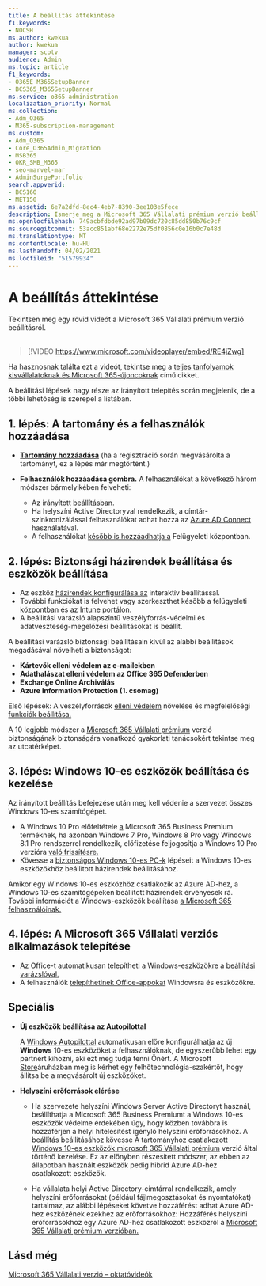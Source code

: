 ```yaml
---
title: A beállítás áttekintése
f1.keywords:
- NOCSH
ms.author: kwekua
author: kwekua
manager: scotv
audience: Admin
ms.topic: article
f1_keywords:
- O365E_M365SetupBanner
- BCS365_M365SetupBanner
ms.service: o365-administration
localization_priority: Normal
ms.collection:
- Adm_O365
- M365-subscription-management
ms.custom:
- Adm_O365
- Core_O365Admin_Migration
- MSB365
- OKR_SMB_M365
- seo-marvel-mar
- AdminSurgePortfolio
search.appverid:
- BCS160
- MET150
ms.assetid: 6e7a2dfd-8ec4-4eb7-8390-3ee103e5fece
description: Ismerje meg a Microsoft 365 Vállalati prémium verzió beállítási lépéseit, az előfizetéstől az előfizetésen át a tartományok és felhasználók hozzáadásán át a biztonsági házirendek beállításán át a biztonsági házirendek beállításához stb.
ms.openlocfilehash: 749acbfdbde92ad97b09dc720c85dd850b76c9cf
ms.sourcegitcommit: 53acc851abf68e2272e75df0856c0e16b0c7e48d
ms.translationtype: MT
ms.contentlocale: hu-HU
ms.lasthandoff: 04/02/2021
ms.locfileid: "51579934"
---
```

# <a name="overview-of-setup"></a>A beállítás áttekintése

Tekintsen meg egy rövid videót a Microsoft 365 Vállalati prémium verzió beállításról.<br><br>

> [!VIDEO https://www.microsoft.com/videoplayer/embed/RE4jZwg] 

Ha hasznosnak találta ezt a videót, tekintse meg a [teljes tanfolyamok kisvállalatoknak és Microsoft 365-újoncoknak](https://support.microsoft.com/office/6ab4bbcd-79cf-4000-a0bd-d42ce4d12816) című cikket.

A beállítási lépések nagy része az irányított telepítés során megjelenik, de a többi lehetőség is szerepel a listában.

## <a name="step-1-add-your-domain-and-users"></a>1. lépés: A tartomány és a felhasználók hozzáadása

   - **[Tartomány hozzáadása](set-up.md#add-your-domain-to-personalize-sign-in)** (ha a regisztráció során megvásárolta a tartományt, [](sign-up.md)ez a lépés már megtörtént.)

   - **Felhasználók hozzáadása gombra.** A felhasználókat a következő három módszer bármelyikében felveheti:
        - Az irányított [beállításban](set-up.md#add-users-in-the-wizard).
        - Ha helyszíni Active Directoryval rendelkezik, a címtár-szinkronizálással felhasználókat adhat hozzá az [Azure AD Connect](../enterprise/set-up-directory-synchronization.md) használatával.
        - A felhasználókat [később is hozzáadhatja a](../admin/add-users/add-users.md) Felügyeleti központban.
## <a name="step-2-set-up-security-policies-and-configure-devices"></a>2. lépés: Biztonsági házirendek beállítása és eszközök beállítása 

  - Az eszköz [házirendek konfigurálása az](set-up.md#protect-your-organization) interaktív beállítással. 
  - További funkciókat is felvehet vagy szerkeszthet később a felügyeleti [központban](view-policies-and-devices.md) és az [Intune portálon.](/intune/tutorial-walkthrough-intune-portal)
  - A beállítási varázsló alapszintű veszélyforrás-védelmi és adatveszteség-megelőzési beállításokat is beállít.
  
  A beállítási varázsló biztonsági beállításain kívül az alábbi beállítások megadásával növelheti a biztonságot:

- **Kártevők elleni védelem az e-mailekben**
- **Adathalászat elleni védelem az Office 365 Defenderben**
- **Exchange Online Archiválás**
- **Azure Information Protection (1. csomag)**

Első lépések: A veszélyforrások [elleni védelem](increase-threat-protection.md) növelése és megfelelőségi [funkciók beállítása.](set-up-compliance.md)

A 10 legjobb módszer a [Microsoft 365 Vállalati prémium](/office365/admin/security-and-compliance/secure-your-business-data) verzió biztonságának biztonságára vonatkozó gyakorlati tanácsokért tekintse meg az utcatérképet.

## <a name="step-3-set-up-and-manage-windows-10-devices"></a>3. lépés: Windows 10-es eszközök beállítása és kezelése

Az irányított beállítás befejezése után meg kell védenie a szervezet összes Windows 10-es számítógépét.
  
- A Windows 10 Pro előfeltétele [a](pre-requisites-for-data-protection.md) Microsoft 365 Business Premium terméknek, ha azonban Windows 7 Pro, Windows 8 Pro vagy Windows 8.1 Pro rendszerrel rendelkezik, előfizetése feljogosítja a Windows 10 Pro verzióra [való frissítésre.](./upgrade-to-windows-pro-creators-update.md)
- Kövesse a [biztonságos Windows 10-es PC-k](secure-win-10-pcs.md) lépéseit a Windows 10-es eszközökhöz beállított házirendek beállításához.

Amikor egy Windows 10-es eszközhöz csatlakozik az Azure AD-hez, a Windows 10-es számítógépeken beállított házirendek érvényesek rá. További információt a Windows-eszközök beállítása [a Microsoft 365 felhasználóinak.](set-up-windows-devices.md)

## <a name="step-4-install-microsoft-365-apps-for-business"></a>4. lépés: A Microsoft 365 Vállalati verziós alkalmazások telepítése
- Az Office-t automatikusan telepítheti a Windows-eszközökre a [beállítási varázslóval.](set-up.md#deploy-office-365-client-apps)
- A felhasználók [telepíthetinek Office-appokat](/office365/admin/setup/install-applications) Windowsra és eszközökre.
     
## <a name="advanced"></a>Speciális
- **Új eszközök beállítása az Autopilottal**
            
     A [Windows Autopilottal](add-autopilot-devices-and-profile.md) automatikusan előre konfigurálhatja az új **Windows** 10-es eszközöket [](https://www.microsoft.com/solution-providers/search) a felhasználóknak, de egyszerűbb lehet egy partnert kihozni, aki ezt meg tudja tenni Önért. A Microsoft [Store](https://go.microsoft.com/fwlink/?linkid=874598)áruházban meg is kérhet egy felhőtechnológia-szakértőt, hogy állítsa be a megvásárolt új eszközöket.

- **Helyszíni erőforrások elérése**

     - Ha szervezete helyszíni Windows Server Active Directoryt használ, beállíthatja a Microsoft 365 Business Premiumt a Windows 10-es eszközök védelme érdekében úgy, hogy közben továbbra is hozzáférjen a helyi hitelesítést igénylő helyszíni erőforrásokhoz. A beállítás beállításához kövesse A tartományhoz csatlakozott [Windows 10-es eszközök microsoft 365 Vállalati prémium](manage-windows-devices.md) verzió által történő kezelése. Ez az előnyben részesített módszer, az ebben az állapotban használt eszközök pedig hibrid Azure AD-hez csatlakozott eszközök.

    - Ha vállalata helyi Active Directory-címtárral rendelkezik, amely helyszíni erőforrásokat (például fájlmegosztásokat és nyomtatókat) tartalmaz, az alábbi lépéseket követve hozzáférést adhat Azure AD-hez eszközének ezekhez az erőforrásokhoz: Hozzáférés helyszíni erőforrásokhoz egy Azure AD-hez csatlakozott eszközről a [Microsoft 365 Vállalati prémium verzióban.](access-resources.md)

## <a name="see-also"></a>Lásd még

[Microsoft 365 Vállalati verzió – oktatóvideók](https://support.microsoft.com/office/6ab4bbcd-79cf-4000-a0bd-d42ce4d12816)